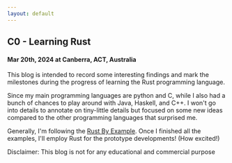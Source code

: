 ```yaml
---
layout: default
---
```


## C0 - Learning Rust
#### Mar 20th, 2024 at Canberra, ACT, Australia
This blog is intended to record some interesting findings and mark the milestones during the progress of learning the Rust programming language. 

Since my main programming languages are python and C, while I also had a bunch of chances to play around with Java, Haskell, and C++. I won't go into details to annotate on tiny-little details but focused on some new ideas compared to the other programming languages that surprised me.

Generally, I'm following the [Rust By Example](https://doc.rust-lang.org/rust-by-example/index.html). Once I finished all the examples, I'll employ Rust for the prototype developments! (How excited!)

Disclaimer: This blog is not for any educational and commercial purpose